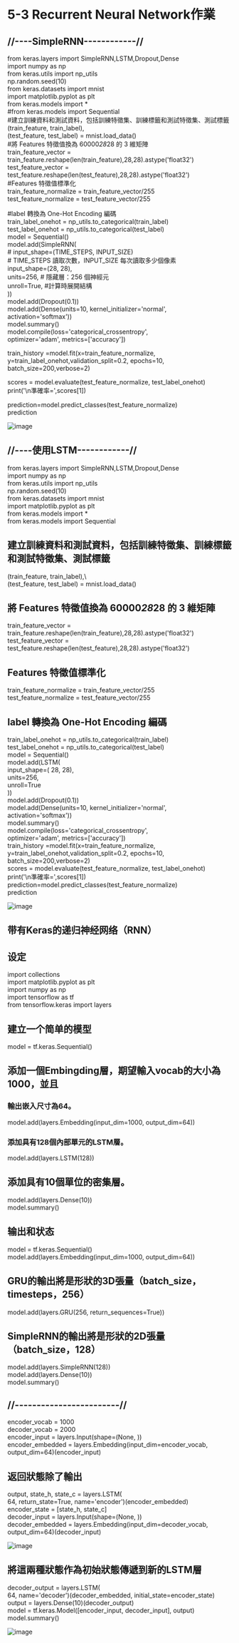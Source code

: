 # 5-3 Recurrent Neural Network作業

## //----SimpleRNN------------//  
from keras.layers import SimpleRNN,LSTM,Dropout,Dense  
import numpy as np  
from keras.utils import np_utils  
np.random.seed(10)  
from keras.datasets import mnist  
import matplotlib.pyplot as plt  
from keras.models import *  
#from keras.models import Sequential  
#建立訓練資料和測試資料，包括訓練特徵集、訓練標籤和測試特徵集、測試標籤	
(train_feature, train_label),\
(test_feature, test_label) = mnist.load_data()  
#將 Features 特徵值換為 60000*28*28 的 3 維矩陣  
train_feature_vector = train_feature.reshape(len(train_feature),28,28).astype('float32')  
test_feature_vector = test_feature.reshape(len(test_feature),28,28).astype('float32')  
#Features 特徵值標準化  
train_feature_normalize = train_feature_vector/255  
test_feature_normalize = test_feature_vector/255  

#label 轉換為 One-Hot Encoding 編碼  
train_label_onehot = np_utils.to_categorical(train_label)  
test_label_onehot = np_utils.to_categorical(test_label)  
model = Sequential()  
model.add(SimpleRNN(  
    # input_shape=(TIME_STEPS, INPUT_SIZE)  
    # TIME_STEPS 讀取次數，INPUT_SIZE 每次讀取多少個像素  
    input_shape=(28, 28),   
    units=256, # 隱藏層：256 個神經元  
    unroll=True, #計算時展開結構  
))  
model.add(Dropout(0.1))  
model.add(Dense(units=10, kernel_initializer='normal', activation='softmax'))  
model.summary()  
model.compile(loss='categorical_crossentropy',  
              optimizer='adam', metrics=['accuracy'])  

train_history =model.fit(x=train_feature_normalize,  
                         y=train_label_onehot,validation_split=0.2, 
                         epochs=10, batch_size=200,verbose=2)  

scores = model.evaluate(test_feature_normalize, test_label_onehot)  
print('\n準確率=',scores[1])  

prediction=model.predict_classes(test_feature_normalize)  
prediction  

![image](https://github.com/SuWeizhe1124/3-19/blob/master/Kers%20%E6%B8%AC%E8%A9%A6/RA.JPG) 

## //----使用LSTM------------// 
from keras.layers import SimpleRNN,LSTM,Dropout,Dense  
import numpy as np  
from keras.utils import np_utils  
np.random.seed(10)  
from keras.datasets import mnist  
import matplotlib.pyplot as plt  
from keras.models import *  
from keras.models import Sequential  
## 建立訓練資料和測試資料，包括訓練特徵集、訓練標籤和測試特徵集、測試標籤	
(train_feature, train_label),\  
(test_feature, test_label) = mnist.load_data()    

## 將 Features 特徵值換為 60000*28*28 的 3 維矩陣  
train_feature_vector = train_feature.reshape(len(train_feature),28,28).astype('float32')  
test_feature_vector = test_feature.reshape(len(test_feature),28,28).astype('float32')  
## Features 特徵值標準化  
train_feature_normalize = train_feature_vector/255  
test_feature_normalize = test_feature_vector/255  
## label 轉換為 One-Hot Encoding 編碼  
train_label_onehot = np_utils.to_categorical(train_label)  
test_label_onehot = np_utils.to_categorical(test_label)  
model = Sequential()  
model.add(LSTM(  
    input_shape=( 28, 28),  
    units=256,  
    unroll=True  
))  
model.add(Dropout(0.1))  
model.add(Dense(units=10, kernel_initializer='normal', activation='softmax'))  
model.summary()  
model.compile(loss='categorical_crossentropy',  
              optimizer='adam', metrics=['accuracy'])  
train_history =model.fit(x=train_feature_normalize,  
                         y=train_label_onehot,validation_split=0.2, 
                         epochs=10, batch_size=200,verbose=2)  
scores = model.evaluate(test_feature_normalize, test_label_onehot)  
print('\n準確率=',scores[1])  
prediction=model.predict_classes(test_feature_normalize)  
prediction  

![image](https://github.com/SuWeizhe1124/3-19/blob/master/Kers%20%E6%B8%AC%E8%A9%A6/RA.JPG) 















## 带有Keras的递归神经网络（RNN）
##  设定  
import collections  
import matplotlib.pyplot as plt  
import numpy as np  
import tensorflow as tf  
from tensorflow.keras import layers     
##  建立一个简单的模型  
model = tf.keras.Sequential()   
##  添加一個Embingding層，期望輸入vocab的大小為1000，並且    
###  輸出嵌入尺寸為64。   
model.add(layers.Embedding(input_dim=1000, output_dim=64))   
###  添加具有128個內部單元的LSTM層。  
model.add(layers.LSTM(128))    
## 添加具有10個單位的密集層。  
model.add(layers.Dense(10))   
model.summary()   
## 输出和状态   
model = tf.keras.Sequential()  
model.add(layers.Embedding(input_dim=1000, output_dim=64))    
## GRU的輸出將是形狀的3D張量（batch_size，timesteps，256）  
model.add(layers.GRU(256, return_sequences=True))    
## SimpleRNN的輸出將是形狀的2D張量（batch_size，128）    
model.add(layers.SimpleRNN(128))    
model.add(layers.Dense(10))    
model.summary()   
## //------------------------//  
encoder_vocab = 1000   
decoder_vocab = 2000  
encoder_input = layers.Input(shape=(None, ))  
encoder_embedded = layers.Embedding(input_dim=encoder_vocab, output_dim=64)(encoder_input)  
## 返回狀態除了輸出  
output, state_h, state_c = layers.LSTM(  
    64, return_state=True, name='encoder')(encoder_embedded)  
encoder_state = [state_h, state_c]  
decoder_input = layers.Input(shape=(None, ))  
decoder_embedded = layers.Embedding(input_dim=decoder_vocab, output_dim=64)(decoder_input)  

![image](https://github.com/SuWeizhe1124/3-19/blob/master/Kers%20%E6%B8%AC%E8%A9%A6/RNN-1.JPG) 

## 將這兩種狀態作為初始狀態傳遞到新的LSTM層  
decoder_output = layers.LSTM(   
    64, name='decoder')(decoder_embedded, initial_state=encoder_state)   
output = layers.Dense(10)(decoder_output)   
model = tf.keras.Model([encoder_input, decoder_input], output)    
model.summary()   

![image](https://github.com/SuWeizhe1124/3-19/blob/master/Kers%20%E6%B8%AC%E8%A9%A6/RNN-2.JPG) 

